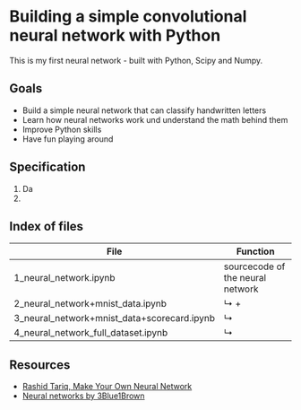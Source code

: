 # Building a simple convolutional neural network with Python

This is my first neural network - built with Python, Scipy and Numpy.

## Goals
- Build a simple neural network that can classify handwritten letters
- Learn how neural networks work und understand the math behind them
- Improve Python skills
- Have fun playing around

## Specification
1. Da
2. 

## Index of files
|File|Function|
|-|-|
|1_neural_network.ipynb|sourcecode of the neural network|
|2_neural_network+mnist_data.ipynb|↳ +|
|3_neural_network+mnist_data+scorecard.ipynb|↳|
|4_neural_network_full_dataset.ipynb|↳|

## Resources
- [Rashid Tariq, Make Your Own Neural Network](https://www.amazon.com/dp/1530826608/ref=cm_sw_em_r_mt_dp_U_AhERCbJ9PXK12)
- [Neural networks by 3Blue1Brown](https://www.youtube.com/playlist?list=PLZHQObOWTQDNU6R1_67000Dx_ZCJB-3pi)